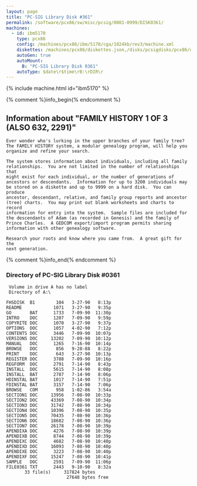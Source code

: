 ```yaml
---
layout: page
title: "PC-SIG Library Disk #361"
permalink: /software/pcx86/sw/misc/pcsig/0001-0999/DISK0361/
machines:
  - id: ibm5170
    type: pcx86
    config: /machines/pcx86/ibm/5170/cga/1024kb/rev3/machine.xml
    diskettes: /machines/pcx86/diskettes.json,/disks/pcsigdisks/pcx86/diskettes.json
    autoGen: true
    autoMount:
      B: "PC-SIG Library Disk 0361"
    autoType: $date\r$time\rB:\rDIR\r
---
```


{% include machine.html id="ibm5170" %}

{% comment %}info_begin{% endcomment %}

## Information about "FAMILY HISTORY 1 OF 3 (ALSO 632, 2291)"

    Ever wonder who's lurking in the upper branches of your family tree?
    The FAMILY HISTORY system, a modular genealogy program, will help you
    organize and refine your search.
    
    The system stores information about individuals, including all family
    relationships.  You are not limited in the number of relationships that
    might exist for each individual, or the number of generations of
    ancestors or descendants.  Information for up to 3200 individuals may
    be stored on a diskette and up to 9999 on a hard disk.  You can produce
    ancestor, descendant, relative, and family group reports and ancestor
    (tree) charts.  You may print out blank worksheets and charts to record
    information for entry into the system.  Sample files are included for
    the descendants of Adam (as recorded in Genesis) and the family of
    Prince Charles.  A GEDCOM export/import program permits sharing
    information with other genealogy software.
    
    Research your roots and know where you came from.  A great gift for the
    next generation.
{% comment %}info_end{% endcomment %}


### Directory of PC-SIG Library Disk #0361

     Volume in drive A has no label
     Directory of A:\

    FHSDISK  B1        104   3-27-90   8:13p
    README            1071   3-27-90   9:35p
    GO       BAT      1733   7-09-90  11:30p
    INTRO    DOC      1207   7-09-90   9:59p
    COPYRITE DOC      1070   3-27-90   9:37p
    OPTIONS  DOC      1057   4-02-90   7:12p
    CONTENTS DOC      3446   7-09-90  10:07p
    VERSIONS DOC     13202   7-09-90  10:12p
    MANUAL   DOC      1265   7-16-90  10:14p
    BROWSE   DOC       856   9-28-88   8:22p
    PRINT    DOC       643   3-27-90  10:13p
    REGISTER DOC      3788   7-09-90  10:16p
    REGFORM  DOC      2791   7-14-90   8:43p
    INSTALL  DOC      5615   7-14-90   8:08p
    INSTALL  BAT      2787   7-14-90   8:06p
    HDINSTAL BAT      1017   7-14-90   7:51p
    FDINSTAL BAT      3157   7-14-90   7:06p
    BROWSE   COM       958   1-02-86   3:54a
    SECTION1 DOC     13956   7-08-90  10:33p
    SECTION2 DOC     43369   7-08-90  10:34p
    SECTION3 DOC     31742   7-08-90  10:34p
    SECTION4 DOC     10396   7-08-90  10:35p
    SECTION5 DOC     70435   7-08-90  10:36p
    SECTION6 DOC     18682   7-08-90  10:36p
    SECTION7 DOC     26178   7-08-90  10:39p
    APENDIXA DOC      4276   7-08-90  10:39p
    APENDIXB DOC      8744   7-08-90  10:39p
    APENDIXC DOC      4682   7-08-90  10:40p
    APENDIXD DOC     16093   7-08-90  10:40p
    APENDIXE DOC      3223   7-08-90  10:40p
    APENDIXF DOC     15247   7-08-90  10:41p
    SAMPLE   DOC      2591   7-09-90  11:06p
    FILE0361 TXT      2443   9-10-90   8:32a
           33 file(s)     317824 bytes
                           27648 bytes free
